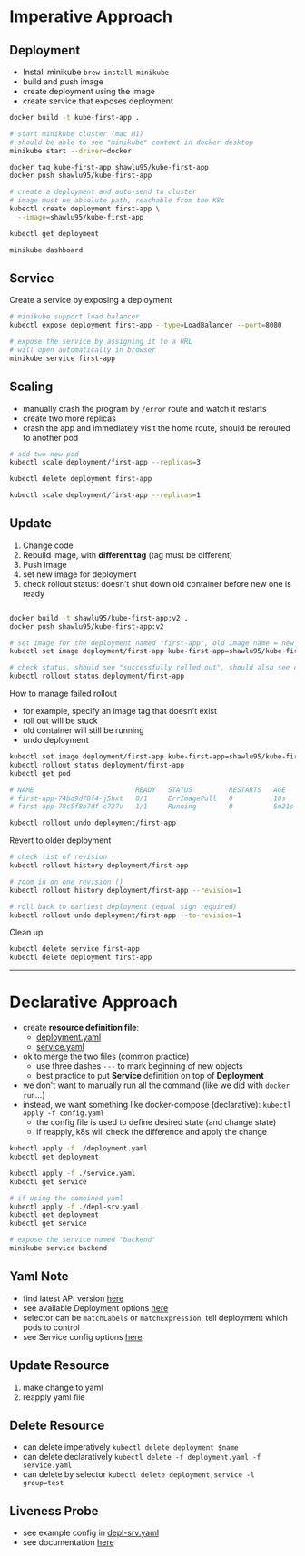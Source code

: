 # Imperative Approach

## Deployment

- Install minikube `brew install minikube`
- build and push image
- create deployment using the image
- create service that exposes deployment

```bash
docker build -t kube-first-app .

# start minikube cluster (mac M1)
# should be able to see "minikube" context in docker desktop
minikube start --driver=docker

docker tag kube-first-app shawlu95/kube-first-app
docker push shawlu95/kube-first-app

# create a deployment and auto-send to cluster
# image must be absolute path, reachable from the K8s
kubectl create deployment first-app \
  --image=shawlu95/kube-first-app

kubectl get deployment

minikube dashboard
```

## Service

Create a service by exposing a deployment

```bash
# minikube support load balancer
kubectl expose deployment first-app --type=LoadBalancer --port=8080

# expose the service by assigning it to a URL
# will open automatically in browser
minikube service first-app
```

## Scaling

- manually crash the program by `/error` route and watch it restarts
- create two more replicas
- crash the app and immediately visit the home route, should be rerouted to another pod

```bash
# add two new pod
kubectl scale deployment/first-app --replicas=3

kubectl delete deployment first-app

kubectl scale deployment/first-app --replicas=1
```

## Update

1. Change code
2. Rebuild image, with **different tag** (tag must be different)
3. Push image
4. set new image for deployment
5. check rollout status: doesn't shut down old container before new one is ready

```bash

docker build -t shawlu95/kube-first-app:v2 .
docker push shawlu95/kube-first-app:v2

# set image for the deployment named "first-app", old image name = new image name
kubectl set image deployment/first-app kube-first-app=shawlu95/kube-first-app:v2

# check status, should see "successfully rolled out", should also see change in browser
kubectl rollout status deployment/first-app
```

How to manage failed rollout

- for example, specify an image tag that doesn't exist
- roll out will be stuck
- old container will still be running
- undo deployment

```bash
kubectl set image deployment/first-app kube-first-app=shawlu95/kube-first-app:v3
kubectl rollout status deployment/first-app
kubectl get pod

# NAME                         READY   STATUS         RESTARTS   AGE
# first-app-74bd9d78f4-j5hxt   0/1     ErrImagePull   0          10s
# first-app-78c5f8b7df-c727v   1/1     Running        0          5m21s

kubectl rollout undo deployment/first-app
```

Revert to older deployment

```bash
# check list of revision
kubectl rollout history deployment/first-app

# zoom in on one revision ()
kubectl rollout history deployment/first-app --revision=1

# roll back to earliest deployment (equal sign required)
kubectl rollout undo deployment/first-app --to-revision=1
```

Clean up

```bash
kubectl delete service first-app
kubectl delete deployment first-app
```

---

# Declarative Approach

- create **resource definition file**:
  - [deployment.yaml](./deployment.yaml)
  - [service.yaml](./service.yaml)
- ok to merge the two files (common practice)
  - use three dashes `---` to mark beginning of new objects
  - best practice to put **Service** definition on top of **Deployment**
- we don't want to manually run all the command (like we did with `docker run`...)
- instead, we want something like docker-compose (declarative): `kubectl apply -f config.yaml`
  - the config file is used to define desired state (and change state)
  - if reapply, k8s will check the difference and apply the change

```bash
kubectl apply -f ./deployment.yaml
kubectl get deployment

kubectl apply -f ./service.yaml
kubectl get service

# if using the combined yaml
kubectl apply -f ./depl-srv.yaml
kubectl get deployment
kubectl get service

# expose the service named "backend"
minikube service backend
```

## Yaml Note

- find latest API version [here](https://kubernetes.io/docs/concepts/workloads/controllers/deployment/)
- see available Deployment options [here](https://kubernetes.io/docs/reference/kubernetes-api/workload-resources/deployment-v1/)
- selector can be `matchLabels` or `matchExpression`, tell deployment which pods to control
- see Service config options [here](https://kubernetes.io/docs/reference/kubernetes-api/service-resources/service-v1/)

## Update Resource

1. make change to yaml
2. reapply yaml file

## Delete Resource

- can delete imperatively `kubectl delete deployment $name`
- can delete declaratively `kubectl delete -f deployment.yaml -f service.yaml`
- can delete by selector `kubectl delete deployment,service -l group=test`

## Liveness Probe

- see example config in [depl-srv.yaml](./depl-srv.yaml)
- see documentation [here](https://kubernetes.io/docs/concepts/workloads/pods/pod-lifecycle/#container-probes)
